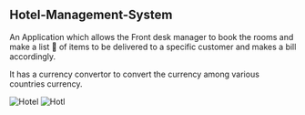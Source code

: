 ## Hotel-Management-System

An Application which allows the Front desk manager to book the rooms and make a list 📃 of items to be delivered to a specific customer and makes a bill accordingly.

It has a currency convertor to convert the currency among various countries currency.

![Hotel](https://user-images.githubusercontent.com/86554945/147822582-e56d092e-5ea6-43c3-83d8-9cc591e47424.png)
![Hotl](https://user-images.githubusercontent.com/86554945/147822583-111ae0d1-d198-449c-8a18-92840c872403.png)

